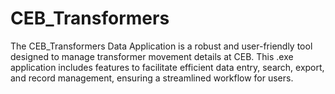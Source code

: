 # CEB_Transformers
 The CEB_Transformers Data Application is a robust and user-friendly tool designed to manage transformer movement details at CEB. This .exe application includes features to facilitate efficient data entry, search, export, and record management, ensuring a streamlined workflow for users.
